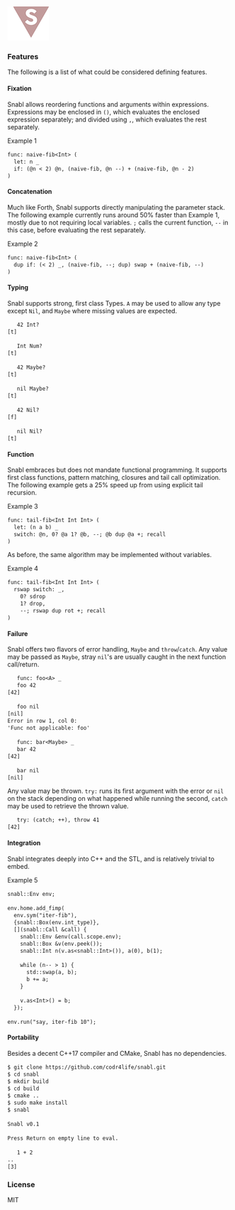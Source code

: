 ![Logo](logo.png?raw=true)

### Features
The following is a list of what could be considered defining features.

#### Fixation
Snabl allows reordering functions and arguments within expressions. Expressions may be enclosed in ```()```, which evaluates the enclosed expression separately; and divided using ```,```, which evaluates the rest separately.

Example 1
```
func: naive-fib<Int> (
  let: n _			
  if: (@n < 2) @n, (naive-fib, @n --) + (naive-fib, @n - 2)
)
```

#### Concatenation
Much like Forth, Snabl supports directly manipulating the parameter stack. The following example currently runs around 50% faster than Example 1, mostly due to not requiring local variables. ```;``` calls the current function, ```--``` in this case, before evaluating the rest separately.

Example 2
```
func: naive-fib<Int> (
  dup if: (< 2) _, (naive-fib, --; dup) swap + (naive-fib, --)
)
```

#### Typing
Snabl supports strong, first class Types. ```A``` may be used to allow any type except ```Nil```, and ```Maybe``` where missing values are expected.

```
   42 Int?
[t]

   Int Num?
[t]

   42 Maybe?
[t]

   nil Maybe?
[t]

   42 Nil?
[f]

   nil Nil?
[t]
```

#### Function
Snabl embraces but does not mandate functional programming. It supports first class functions, pattern matching, closures and tail call optimization. The following example gets a 25% speed up from using explicit tail recursion.

Example 3
```
func: tail-fib<Int Int Int> (
  let: (n a b) _
  switch: @n, 0? @a 1? @b, --; @b dup @a +; recall
)
```

As before, the same algorithm may be implemented without variables.

Example 4
```
func: tail-fib<Int Int Int> (
  rswap switch: _,
    0? sdrop
    1? drop,
    --; rswap dup rot +; recall
)
```

#### Failure
Snabl offers two flavors of error handling, ```Maybe``` and ```throw```/```catch```. Any value may be passed as ```Maybe```, stray ```nil```'s are usually caught in the next function call/return.

```
   func: foo<A> _
   foo 42
[42]

   foo nil
[nil]
Error in row 1, col 0:
'Func not applicable: foo'

   func: bar<Maybe> _
   bar 42
[42]

   bar nil
[nil]
```

Any value may be thrown. ```try:``` runs its first argument with the error or ```nil``` on the stack depending on what happened while running the second, ```catch``` may be used to retrieve the thrown value.

```
   try: (catch; ++), throw 41
[42]
```

#### Integration
Snabl integrates deeply into C++ and the STL, and is relatively trivial to embed.

Example 5
```
snabl::Env env;

env.home.add_fimp(
  env.sym("iter-fib"),
  {snabl::Box(env.int_type)},
  [](snabl::Call &call) {
    snabl::Env &env(call.scope.env);
    snabl::Box &v(env.peek());
    snabl::Int n(v.as<snabl::Int>()), a(0), b(1);

    while (n-- > 1) {
      std::swap(a, b);
      b += a;
    }

    v.as<Int>() = b;
  });

env.run("say, iter-fib 10");
```

#### Portability
Besides a decent C++17 compiler and CMake, Snabl has no dependencies.

```
$ git clone https://github.com/codr4life/snabl.git
$ cd snabl
$ mkdir build
$ cd build
$ cmake ..
$ sudo make install
$ snabl

Snabl v0.1

Press Return on empty line to eval.

   1 + 2
.. 
[3]
```

### License
MIT